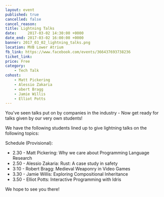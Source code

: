 ```yaml
---
layout: event
published: true
cancelled: false
cancel_reason:
title: Lightning Talks
date:     2017-03-02 14:30:00 +0000
date_end: 2017-03-02 16:00:00 +0000
banner: 2017_03_02_lightning_talks.png
location: MVB Lower Atrium
fb_link: https://www.facebook.com/events/366437693738236
ticket_link:
price: Free
category:
    - Tech Talk
cohost:
    - Matt Pickering
    - Alessio Zakaria
    - obert Bragg
    - Jamie Willis
    - Elliot Potts
---
```


You've seen talks put on by companies in the industry - Now get ready for talks given by our very own students!

We have the following students lined up to give lightning talks on the following topics:

Schedule (Provisional):
- 2.30 - Matt Pickering: Why we care about Programming Language Research
- 2.50 - Alessio Zakaria: Rust: A case study in safety
- 3:10 - Robert Bragg: Medieval Weaponry in Video Games
- 3.30 - Jamie Willis: Exploring Compositional Inheritance
- 3.50 - Elliot Potts: Interactive Programming with Idris

We hope to see you there!
